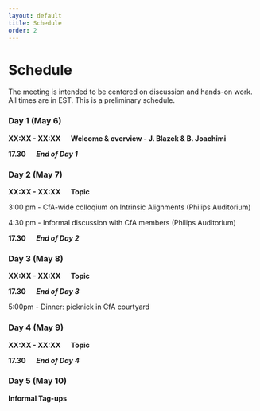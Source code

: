```yaml
---
layout: default
title: Schedule
order: 2
---
```


# Schedule

The meeting is intended to be centered on discussion and hands-on work. All times are in EST. This is a preliminary schedule.

### Day 1 (May 6)

**XX:XX - XX:XX &emsp; Welcome & overview - J. Blazek & B. Joachimi**

**17.30 &emsp; _End of Day 1_**


### Day 2 (May 7)

**XX:XX - XX:XX &emsp; Topic**

3:00 pm - CfA-wide colloqium on Intrinsic Alignments (Philips Auditorium)

4:30 pm - Informal discussion with CfA members (Philips Auditorium)

**17.30 &emsp; _End of Day 2_**


### Day 3 (May 8)

**XX:XX - XX:XX &emsp; Topic**

**17.30 &emsp; _End of Day 3_**

5:00pm - Dinner: picknick in CfA courtyard


### Day 4 (May 9)

**XX:XX - XX:XX &emsp; Topic**

**17.30 &emsp; _End of Day 4_**


### Day 5 (May 10)

**Informal Tag-ups**


